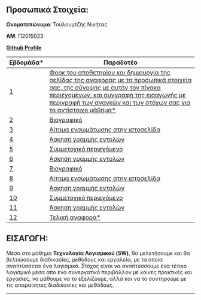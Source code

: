 ## Προσωπικά Στοιχεία:

**Ονοματεπώνυμο**: Τουλουμτζής Νικήτας

**ΑΜ**: Π2015023

**[Github Profile](https://github.com/ntouloumtzis)**

| Εβδομάδα* | Παραδοτέο |
| --- | --- |
| <a href="#P-1">1</a>   | <a href="#P-1"> Φορκ του αποθετηρίου και δημιουργία της σελίδας της αναφοράς με τα προσωπικά στοιχεία σας, της σύνοψης με αυτόν τον πίνακα περιεχομένων, και συγγραφή της εισαγωγής με περιγραφή των αναγκών και των στόχων σας για το αντίστοιχο μάθημα*</a> |
| <a href="#P-2">2</a>   | <a href="#P-2"> Bιογραφικό</a> |
| <a href="#P-3">3</a>   | <a href="#P-3"> Αίτημα ενσωμάτωσης στην ιστοσελίδα</a> |
| <a href="#P-4">4</a>   | <a href="#P-4"> Άσκηση γραμμής εντολών</a>  |
| <a href="#P-5">5</a>   | <a href="#P-5"> Συμμετοχικό περιεχόμενο</a> |
| <a href="#P-6">6</a>   | <a href="#P-6"> Άσκηση γραμμής εντολών</a> |
| <a href="#P-7">7</a>   | <a href="#P-7"> Bιογραφικό</a> |
| <a href="#P-8">8</a>   | <a href="#P-8"> Αίτημα ενσωμάτωσης στην ιστοσελίδα</a> |
| <a href="#P-9">9</a>   | <a href="#P-9"> Άσκηση γραμμής εντολών</a> |
| <a href="#P-10">10</a> | <a href="#P-10"> Συμμετοχικό περιεχόμενο</a> |
| <a href="#P-11">11</a> | <a href="#P-11"> Άσκηση γραμμής εντολών</a> |
| <a href="#P-12">12</a> | <a href="#P-12"> Τελική αναφορά*</a> |

## <a name="P-1">ΕΙΣΑΓΩΓΗ:</a>
Μέσα στο μάθημα **Τεχνολογία Λογισμικού (SW)**, θα μελετήσουμε και θα βελτιώσουμε διαδικασίες, μεθόδους και εργαλεία, με τα οποία αναπτύσσεται ένα λογισμικό.
Στόχος είναι να αναπτύσσουμε ένα τέτοιο λογισμικό μέσα απο ένα συνεργατικό περιβάλλον με κοινές πρακτικές και εργασίες, να μάθουμε να το εξελίζουμε, αλλά
και να το συντηρούμε με τις απαραίτητες διαδικασίες και μεθόδους.

---
